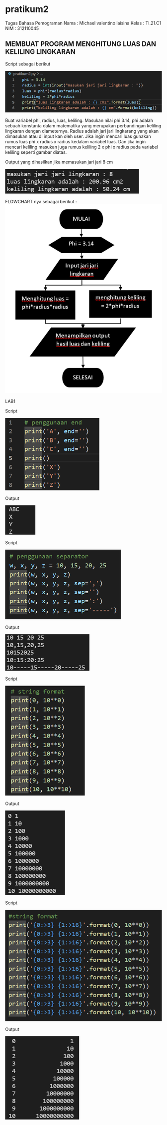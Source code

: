 # pratikum2
Tugas Bahasa Pemograman
Nama : Michael valentino laisina
Kelas : TI.21.C1
NIM : 312110045

## MEMBUAT PROGRAM MENGHITUNG LUAS DAN KELILING LINGKARAN
Script sebagai berikut <p>
![gambar 1](image/1.png) <p>
Buat variabel phi, radius, luas, keliling. Masukan nilai phi 3.14, phi adalah sebuah konstanta dalam matematika yang merupakan perbandingan keliling lingkaran dengan diameternya. Radius adalah jari jari lingkarang yang akan dimasukan atau di input kan oleh user. Jika ingin mencari luas gunakan rumus luas phi x radius x radius kedalam variabel luas. Dan jika ingin mencari keliling masukan juga rumus keliling 2 x phi x radius pada variabel keliling seperti gambar diatas. <p>
Output yang dihasilkan jika memasukan jari jari 8 cm <p>
![gambar 2](image/2.png) <p>
FLOWCHART nya sebagai berikut : ![gambar flowchart](image/flowchart.png)
<p>

LAB1<p>
Script<p>
![gambar 3](image/3.png)<p>
Output<p>
![gambar 3o](image/3o.png)<p>

Script<p>
![gambar 4](image/4.png)<p>
Output<p>
![gambar 4o](image/4o.png)<p>

Script<p>
![gambar 5](image/5.png)<p>
Output<p>
![gambar 5o](image/5o.png)<p>

Script<p>
![gambar 6](image/6.png)<p>
Output<p>
![gambar 6o](image/6o.png)<p>






